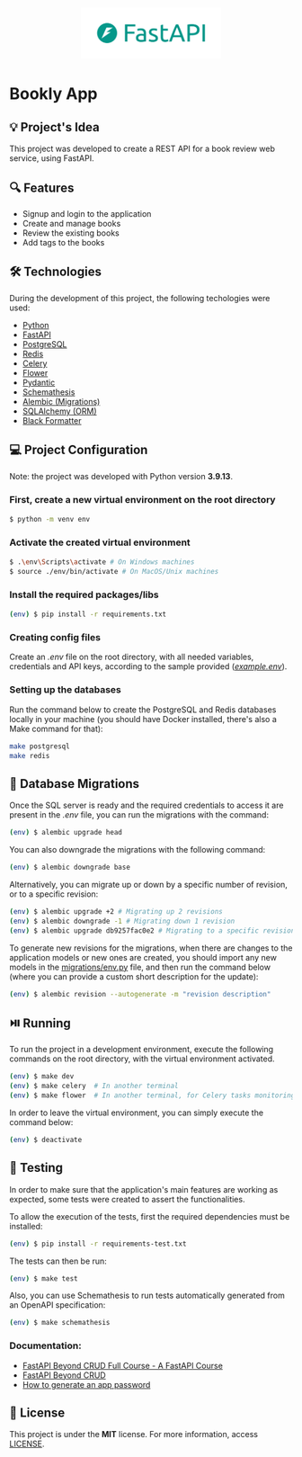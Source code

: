 <h1 align="center"><img alt="Bookly App" title="Bookly App" src=".github/logo.png" width="250" /></h1>

# Bookly App

## 💡 Project's Idea

This project was developed to create a REST API for a book review web service, using FastAPI.

## 🔍 Features

- Signup and login to the application
- Create and manage books
- Review the existing books
- Add tags to the books

## 🛠 Technologies

During the development of this project, the following techologies were used:

- [Python](https://www.python.org/)
- [FastAPI](https://fastapi.tiangolo.com/)
- [PostgreSQL](https://www.postgresql.org/)
- [Redis](https://redis.io/)
- [Celery](https://docs.celeryq.dev/en/stable/)
- [Flower](https://flower.readthedocs.io/en/latest/)
- [Pydantic](https://docs.pydantic.dev/latest/)
- [Schemathesis](https://schemathesis.readthedocs.io/en/stable/)
- [Alembic (Migrations)](https://alembic.sqlalchemy.org/en/latest/)
- [SQLAlchemy (ORM)](https://www.sqlalchemy.org/)
- [Black Formatter](https://github.com/psf/black)

## 💻 Project Configuration

Note: the project was developed with Python version **3.9.13**.

### First, create a new virtual environment on the root directory

```bash
$ python -m venv env
```

### Activate the created virtual environment

```bash
$ .\env\Scripts\activate # On Windows machines
$ source ./env/bin/activate # On MacOS/Unix machines
```

### Install the required packages/libs

```bash
(env) $ pip install -r requirements.txt
```

### Creating config files

Create an _.env_ file on the root directory, with all needed variables, credentials and API keys, according to the sample provided (_[example.env](./example.env)_).

### Setting up the databases

Run the command below to create the PostgreSQL and Redis databases locally in your machine (you should have Docker installed, there's also a Make command for that):

```bash
make postgresql
make redis
```

## 💾 Database Migrations

Once the SQL server is ready and the required credentials to access it are present in the _.env_ file, you can run the migrations with the command:

```bash
(env) $ alembic upgrade head
```

You can also downgrade the migrations with the following command:

```bash
(env) $ alembic downgrade base
```

Alternatively, you can migrate up or down by a specific number of revision, or to a specific revision:

```bash
(env) $ alembic upgrade +2 # Migrating up 2 revisions
(env) $ alembic downgrade -1 # Migrating down 1 revision
(env) $ alembic upgrade db9257fac0e2 # Migrating to a specific revision
```

To generate new revisions for the migrations, when there are changes to the application models or new ones are created, you should import any new models in the [migrations/env.py](./migrations/env.py#L12) file, and then run the command below (where you can provide a custom short description for the update):

```bash
(env) $ alembic revision --autogenerate -m "revision description"
```

## ⏯️ Running

To run the project in a development environment, execute the following commands on the root directory, with the virtual environment activated.

```bash
(env) $ make dev
(env) $ make celery  # In another terminal
(env) $ make flower  # In another terminal, for Celery tasks monitoring
```

In order to leave the virtual environment, you can simply execute the command below:

```bash
(env) $ deactivate
```

## 🧪 Testing

In order to make sure that the application's main features are working as expected, some tests were created to assert the functionalities.

To allow the execution of the tests, first the required dependencies must be installed:

```bash
(env) $ pip install -r requirements-test.txt
```

The tests can then be run:

```bash
(env) $ make test
```

Also, you can use Schemathesis to run tests automatically generated from an OpenAPI specification:

```bash
(env) $ make schemathesis
```

### Documentation:

- [FastAPI Beyond CRUD Full Course - A FastAPI Course](https://youtu.be/TO4aQ3ghFOc?si=9fiydpdBQxgfhlgy)
- [FastAPI Beyond CRUD](https://jod35.github.io/fastapi-beyond-crud-docs/site/)
- [How to generate an app password](https://support.google.com/mail/thread/205453566?hl=en&msgid=208526631)

## 📄 License

This project is under the **MIT** license. For more information, access [LICENSE](./LICENSE).
